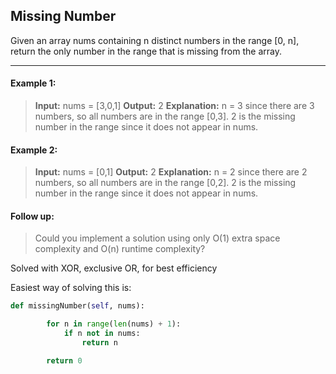 ## Missing Number

Given an array nums containing n distinct numbers in the range [0, n], return the only number in the range that is missing from the array.

---

#### Example 1:
> **Input:** nums = [3,0,1] 
> **Output:** 2
> **Explanation:** 
> n = 3 since there are 3 numbers, so all numbers are in the range [0,3]. 2 is the missing number in the range since it does not appear in nums.

#### Example 2:

> **Input:** nums = [0,1] 
> **Output:** 2
> **Explanation:** 
> n = 2 since there are 2 numbers, so all numbers are in the range [0,2]. 2 is the missing number in the range since it does not appear in nums.

#### Follow up: 
> Could you implement a solution using only O(1) extra space complexity and O(n) runtime complexity?

Solved with XOR, exclusive OR, for best efficiency

Easiest way of solving this is:

```python
def missingNumber(self, nums):

        for n in range(len(nums) + 1):
            if n not in nums:
                return n

        return 0
```
